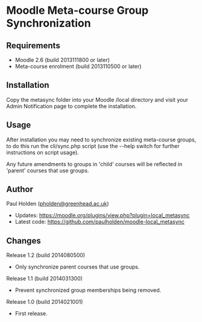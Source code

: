 Moodle Meta-course Group Synchronization
=========================================

Requirements
------------
- Moodle 2.6 (build 2013111800 or later)
- Meta-course enrolment (build 2013110500 or later)

Installation
------------
Copy the metasync folder into your Moodle /local directory and visit your Admin Notification page to complete the installation.

Usage
-----
After installation you may need to synchronize existing meta-course groups, to do this run the cli/sync.php script (use the --help
switch for further instructions on script usage).

Any future amendments to groups in 'child' courses will be reflected in 'parent' courses that use groups.

Author
------
Paul Holden (pholden@greenhead.ac.uk)

- Updates: https://moodle.org/plugins/view.php?plugin=local_metasync
- Latest code: https://github.com/paulholden/moodle-local_metasync

Changes
-------
Release 1.2 (build 2014080500)
- Only synchronize parent courses that use groups.

Release 1.1 (build 2014031300)
- Prevent synchronized group memberships being removed.

Release 1.0 (build 2014021001)
- First release.
